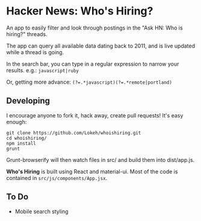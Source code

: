# Hacker News: Who's Hiring?

An app to easily filter and look through postings in the "Ask HN: Who is hiring?" threads.

The app can query all available data dating back to 2011, and is live updated while a thread is going.

In the search bar, you can type in a regular expression to narrow your results. e.g.: `javascript|ruby`

Or, getting more advance: `(?=.*javascript)(?=.*remote|portland)`

## Developing

I encourage anyone to fork it, hack away, create pull requests! It's easy enough:

```
git clone https://github.com/Lokeh/whoishiring.git
cd whoishiring/
npm install
grunt
```

Grunt-browserify will then watch files in src/ and build them into dist/app.js.

**Who's Hiring** is built using React and material-ui. Most of the code is contained in `src/js/components/App.jsx`.

## To Do
- Mobile search styling
